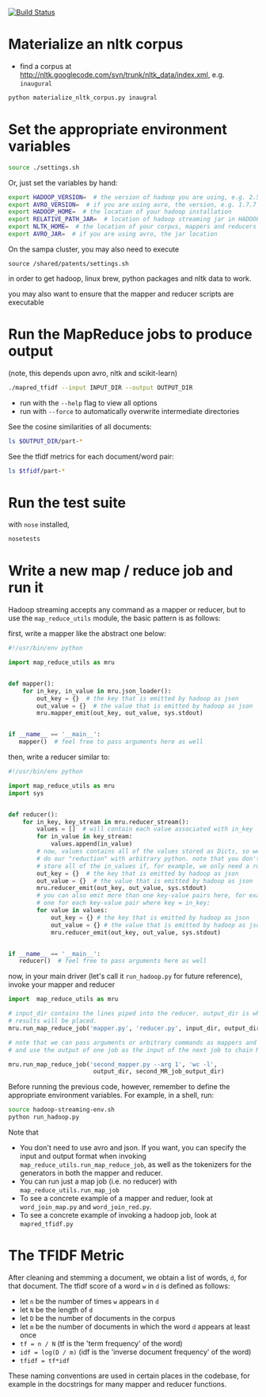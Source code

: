 [![Build Status](https://travis-ci.org/uwsampa/nltk-hadoop.svg?branch=avro-refactor)](https://travis-ci.org/uwsampa/nltk-hadoop)
# Materialize an nltk corpus

- find a corpus at http://nltk.googlecode.com/svn/trunk/nltk_data/index.xml, e.g. `inaugural`

```sh
python materialize_nltk_corpus.py inaugral
```

# Set the appropriate environment variables
```sh
source ./settings.sh
```

Or, just set the variables by hand:
```sh
export HADOOP_VERSION=  # the version of hadoop you are using, e.g. 2.5.1
export AVRO_VERSION=  # if you are using avro, the version, e.g. 1.7.7
export HADOOP_HOME=  # the location of your hadoop installation
export RELATIVE_PATH_JAR=  # location of hadoop streaming jar in HADOOP_HOME
export NLTK_HOME=  # the location of your corpus, mappers and reducers
export AVRO_JAR=  # if you are using avro, the jar location
```

On the sampa cluster, you may also need to execute
```
source /shared/patents/settings.sh
```
in order to get hadoop, linux brew, python packages and nltk data to work.

you may also want to ensure that the mapper and reducer scripts are executable


# Run the MapReduce jobs to produce output
(note, this depends upon avro, nltk and scikit-learn)

```sh
./mapred_tfidf --input INPUT_DIR --output OUTPUT_DIR
```
* run with the `--help` flag to view all options
* run with `--force` to automatically overwrite intermediate directories

See the cosine similarities of all documents:
```sh
ls $OUTPUT_DIR/part-*
```

See the tfidf metrics for each document/word pair:
```sh
ls $tfidf/part-*
```

# Run the test suite

with `nose` installed,
```sh
nosetests
```

# Write a new map / reduce job and run it
Hadoop streaming accepts any command as a mapper or reducer, but to use the `map_reduce_utils` module, the basic pattern is as follows:

first, write a mapper like the abstract one below:

```python
#!/usr/bin/env python

import map_reduce_utils as mru


def mapper():
    for in_key, in_value in mru.json_loader():
        out_key = {}  # the key that is emitted by hadoop as json
        out_value = {}  # the value that is emitted by hadoop as json
        mru.mapper_emit(out_key, out_value, sys.stdout)


if __name__ == '__main__':
   mapper()  # feel free to pass arguments here as well

```

then, write a reducer similar to:

```python
#!/usr/bin/env python

import map_reduce_utils as mru
import sys


def reducer():
    for in_key, key_stream in mru.reducer_stream():
        values = []  # will contain each value associated with in_key
        for in_value in key_stream:
            values.append(in_value)
        # now, values contains all of the values stored as Dicts, so we can
        # do our "reduction" with arbitrary python. note that you don't need to
        # store all of the in_values if, for example, we only need a running sum
        out_key = {}  # the key that is emitted by hadoop as json
        out_value = {}  # the value that is emitted by hadoop as json
        mru.reducer_emit(out_key, out_value, sys.stdout)
        # you can also emit more than one key-value pairs here, for example
        # one for each key-value pair where key = in_key:
        for value in values:
            out_key = {} # the key that is emitted by hadoop as json
            out_value = {} # the value that is emitted by hadoop as json
            mru.reducer_emit(out_key, out_value, sys.stdout)


if __name__ == '__main__':
   reducer()  # feel free to pass arguments here as well
```

now, in your main driver (let's call it `run_hadoop.py` for future reference),
invoke your mapper and reducer

```python
import  map_reduce_utils as mru

# input_dir contains the lines piped into the reducer, output_dir is where the
# results will be placed.
mru.run_map_reduce_job('mapper.py', 'reducer.py', input_dir, output_dir)

# note that we can pass arguments or arbitrary commands as mappers and reducers
# and use the output of one job as the input of the next job to chain MR jobs

mru.run_map_reduce_job('second_mapper.py --arg 1', 'wc -l',
                        output_dir, second_MR_job_output_dir)

```

Before running the previous code, however, remember to define the
appropriate environment variables. For example, in a shell, run:
```sh
source hadoop-streaming-env.sh
python run_hadoop.py
```

Note that
* You don't need to use avro and json. If you want, you can specify the input and output format when invoking `map_reduce_utils.run_map_reduce_job`, as well as the tokenizers for the generators in both the mapper and reducer.
* You can run just a map job (i.e. no reducer) with `map_reduce_utils.run_map_job`
* To see a concrete example of a mapper and reduer, look at `word_join_map.py` and `word_join_red.py`.
* To see a concrete example of invoking a hadoop job, look at `mapred_tfidf.py`

# The TFIDF Metric
After cleaning and stemming a document, we obtain a list of words, `d`, for that document. The tfidf score of a word `w` in `d` is defined as follows:
* let `n` be the number of times `w` appears in `d`
* let `N` be the length of `d`
* let `D` be the number of documents in the corpus
* let `m` be the number of documents in which the word `d` appears at least once
* `tf = n / N` (tf is the 'term frequency' of the word)
* `idf = log(D / m)` (idf is the 'inverse document frequency' of the word)
* `tfidf = tf*idf`

These naming conventions are used in certain places in the codebase, for example in the docstrings for many mapper and reducer functions.
